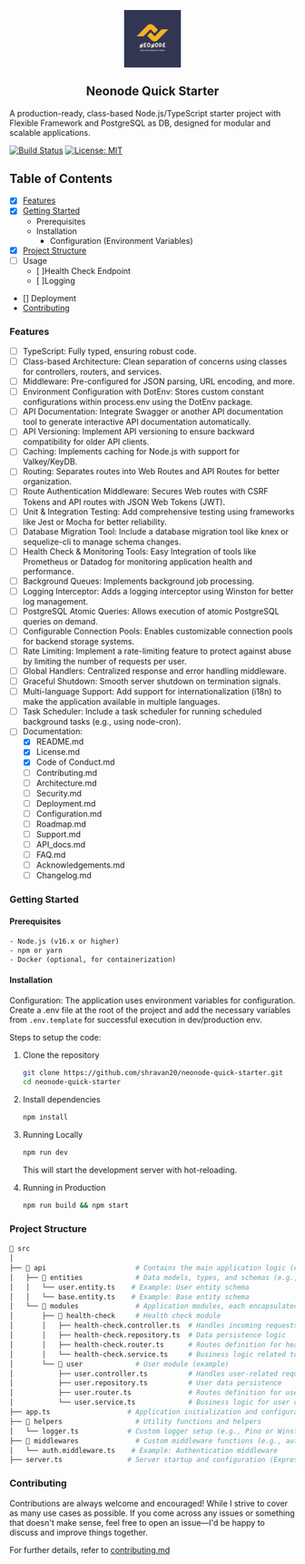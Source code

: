 <p align="center">
  <img align="center" width="20%" src="assets/logo.png" alt="logo"/>
  <h2 align="center">Neonode Quick Starter</h2>
</p>

A production-ready, class-based Node.js/TypeScript starter project with Flexible Framework and PostgreSQL as DB, designed for modular and scalable applications.

[![Build Status](https://img.shields.io/github/actions/workflow/status/shravan20/neonode-quick-starter/ci.yml)](https://github.com/shravan20/neonode-quick-starter/actions)
[![License: MIT](https://img.shields.io/badge/License-MIT-yellow.svg)](https://opensource.org/licenses/MIT)

## Table of Contents

- [x] [Features](#features)
- [x] [Getting Started](#getting-started)
  - Prerequisites
  - Installation
    - Configuration (Environment Variables)
- [x] [Project Structure](#project-structure)
- [ ] Usage
  - [ ]Health Check Endpoint
  - [ ]Logging
- [] Deployment
- [Contributing](#contributing)

### Features

- [ ] TypeScript: Fully typed, ensuring robust code.
- [ ] Class-based Architecture: Clean separation of concerns using classes for controllers, routers, and services.
- [ ] Middleware: Pre-configured for JSON parsing, URL encoding, and more.
- [ ] Environment Configuration with DotEnv: Stores custom constant configurations within process.env using the DotEnv package.
- [ ] API Documentation: Integrate Swagger or another API documentation tool to generate interactive API documentation automatically.
- [ ] API Versioning: Implement API versioning to ensure backward compatibility for older API clients.
- [ ] Caching: Implements caching for Node.js with support for Valkey/KeyDB.
- [ ] Routing: Separates routes into Web Routes and API Routes for better organization.
- [ ] Route Authentication Middleware: Secures Web routes with CSRF Tokens and API routes with JSON Web Tokens (JWT).
- [ ] Unit & Integration Testing: Add comprehensive testing using frameworks like Jest or Mocha for better reliability.
- [ ] Database Migration Tool: Include a database migration tool like knex or sequelize-cli to manage schema changes.
- [ ] Health Check & Monitoring Tools: Easy Integration of tools like Prometheus or Datadog for monitoring application health and performance.
- [ ] Background Queues: Implements background job processing.
- [ ] Logging Interceptor: Adds a logging interceptor using Winston for better log management.
- [ ] PostgreSQL Atomic Queries: Allows execution of atomic PostgreSQL queries on demand.
- [ ] Configurable Connection Pools: Enables customizable connection pools for backend storage systems.
- [ ] Rate Limiting: Implement a rate-limiting feature to protect against abuse by limiting the number of requests per user.
- [ ] Global Handlers: Centralized response and error handling middleware.
- [ ] Graceful Shutdown: Smooth server shutdown on termination signals.
- [ ] Multi-language Support: Add support for internationalization (i18n) to make the application available in multiple languages.
- [ ] Task Scheduler: Include a task scheduler for running scheduled background tasks (e.g., using node-cron).
- [ ] Documentation:
  - [x] README.md
  - [x] License.md
  - [x] Code of Conduct.md
  - [ ] Contributing.md
  - [ ] Architecture.md
  - [ ] Security.md
  - [ ] Deployment.md
  - [ ] Configuration.md
  - [ ] Roadmap.md
  - [ ] Support.md
  - [ ] API_docs.md
  - [ ] FAQ.md
  - [ ] Acknowledgements.md
  - [ ] Changelog.md

### Getting Started

#### Prerequisites

    - Node.js (v16.x or higher)
    - npm or yarn
    - Docker (optional, for containerization)

#### Installation

Configuration: The application uses environment variables for configuration. Create a .env file at the root of the project and add the necessary variables from `.env.template` for successful execution in dev/production env.

Steps to setup the code:

  1. Clone the repository

        ```sh
        git clone https://github.com/shravan20/neonode-quick-starter.git
        cd neonode-quick-starter
        ```

  2. Install dependencies

        ```sh
        npm install
        ```

  3. Running Locally

        ```sh
        npm run dev
        ```

        This will start the development server with hot-reloading.

  4. Running in Production

        ```sh
        npm run build && npm start
        ```

### Project Structure

```sh
📂 src
│
├── 📂 api                      # Contains the main application logic (entities and modules)
│   ├── 📂 entities             # Data models, types, and schemas (e.g., database entities, DTOs)
│   │   └── user.entity.ts    # Example: User entity schema
│   │   └── base.entity.ts    # Example: Base entity schema
│   └── 📂 modules              # Application modules, each encapsulated in its own directory
│       ├── 📂 health-check     # Health check module
│       │   ├── health-check.controller.ts  # Handles incoming requests and responses
│       │   ├── health-check.repository.ts  # Data persistence logic
│       │   ├── health-check.router.ts      # Routes definition for health check API
│       │   └── health-check.service.ts     # Business logic related to health checks
│       └── 📂 user             # User module (example)
│           ├── user.controller.ts          # Handles user-related requests
│           ├── user.repository.ts          # User data persistence
│           ├── user.router.ts              # Routes definition for user API
│           └── user.service.ts             # Business logic for user operations
├── app.ts                   # Application initialization and configuration
├── 📂 helpers                  # Utility functions and helpers
│   └── logger.ts            # Custom logger setup (e.g., Pino or Winston)
├── 📂 middlewares              # Custom middleware functions (e.g., authentication, error handling)
│   └── auth.middleware.ts    # Example: Authentication middleware
├── server.ts                # Server startup and configuration (Express.js instance)

```

### Contributing

Contributions are always welcome and encouraged! While I strive to cover as many use cases as possible. If you come across any issues or something that doesn't make sense, feel free to open an issue—I'd be happy to discuss and improve things together.

For further details, refer to [contributing.md](./contributing.md)

